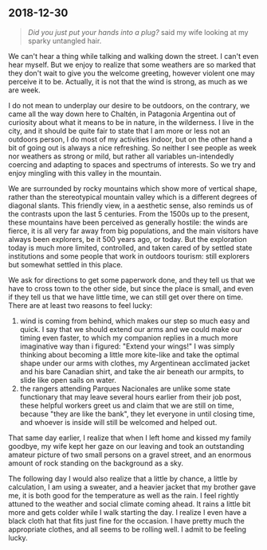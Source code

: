 ## 2018-12-30

> *Did you just put your hands into a plug?* said my wife looking at my sparky untangled hair.

We can't hear a thing while talking and walking down the street. I can't even hear myself. But we enjoy to realize that some weathers are so marked that they don't wait to give you the welcome greeting, however violent one may perceive it to be. Actually, it is not that the wind is strong, as much as we are week. 

I do not mean to underplay our desire to be outdoors, on the contrary, we came all the way down here to Chaltén, in Patagonia Argentina out of curiosity about what it means to be in nature, in the wilderness. I live in the city, and it should be quite fair to state that I am more or less not an outdoors person, I do most of my activities indoor, but on the other hand a bit of going out is always a nice refreshing. So neither I see people as week nor weathers as strong or mild, but rather all variables un-intendedly coercing and adapting to spaces and spectrums of interests. So we try and enjoy mingling with this valley in the mountain. 

We are surrounded by rocky mountains which show more of vertical shape, rather than the stereotypical mountain valley which is a different degrees of diagonal slants. This friendly view, in a aesthetic sense, also reminds us of the contrasts upon the last 5 centuries. From the 1500s up to the present, these mountains have been perceived as generally hostile: the winds are fierce, it is all very far away from big populations, and the main visitors have always been explorers, be it 500 years ago, or today. But the exploration today is much more limited, controlled, and taken cared of by settled state institutions and some people that work in outdoors tourism: still explorers but somewhat settled in this place. 

We ask for directions to get some paperwork done, and they tell us that we have to cross town to the other side, but since the place is small, and even if they tell us that we have little time, we can still get over there on time. There are at least two reasons to feel lucky: 

1. wind is coming from behind, which makes our step so much easy and quick. I say that we should extend our arms and we could make our timing even faster, to which my companion replies in a much more imaginative way than i figured: "Extend your wings!" I was simply thinking about becoming a little more kite-like and take the optimal shape under our arms with clothes, my Argentinean acclimated jacket and his bare Canadian shirt, and take the air beneath our armpits, to slide like open sails on water. 
2. the rangers attending Parques Nacionales are unlike some state functionary that may leave several hours earlier from their job post, these helpful workers greet us and claim that we are still on time, because "they are like the bank", they let everyone in until closing time, and whoever is inside will still be welcomed and helped out.

That same day earlier, I realize that when I left home and kissed my family goodbye, my wife kept her gaze on our leaving and took an outstanding amateur picture of two small persons on a gravel street, and an enormous amount of rock standing on the background as a sky. 

The following day I would also realize that a little by chance, a little by calculation, I am using a sweater, and a heavier jacket that my brother gave me, it is both good for the temperature as well as the rain. I feel rightly attuned to the weather and social climate coming ahead. It rains a little bit more and gets colder while I walk starting the day. I realize I even have a black cloth hat that fits just fine for the occasion. I have pretty much the appropriate clothes, and all seems to be rolling well. I admit to be feeling lucky.


